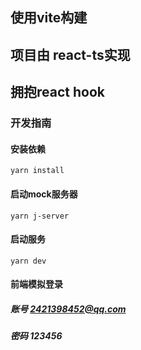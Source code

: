 ## 使用vite构建
## 项目由 react-ts实现
## 拥抱react hook

### 开发指南
#### 安装依赖
`yarn install`

#### 启动mock服务器
`yarn j-server`

#### 启动服务
`yarn dev`

#### 前端模拟登录
##### 账号 2421398452@qq.com
##### 密码 123456
